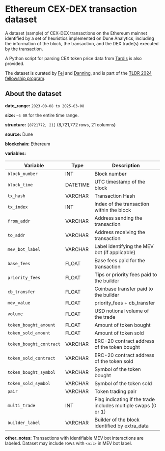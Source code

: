 # Ethereum CEX-DEX transaction dataset 
A dataset (sample) of CEX-DEX transactions on the Ethereum mainnet identified by a set of heuristics implemented on Dune Analytics, including the information of the block, the transaction, and the DEX trade(s) executed by the transaction. 

A Python script for parsing CEX token price data from [Tardis](https://docs.tardis.dev/downloadable-csv-files#trades) is also provided. 

The dataset is curated by [Fei](https://x.com/William33203632) and [Danning](https://x.com/sui414), and is part of the [TLDR 2024 fellowship program](https://www.thelatestindefi.org/fellowships).

## About the dataset

**date_range:** `2023-08-08 to 2025-03-08`

**size:** `~4 GB` for the entire time range.

**structure:** `[8721772, 21]` (8,721,772 rows, 21 columns)

**source:** Dune

**blockchain:** Ethereum

**variables:**

| Variable                | Type     | Description                                                  |
| ----------------------- | -------- | ------------------------------------------------------------ |
| `block_number`          | INT      | Block number                                                 |
| `block_time`            | DATETIME | UTC timestamp of the block                                   |
| `tx_hash`               | VARCHAR  | Transaction Hash                                             |
| `tx_index`              | INT      | Index of the transaction within the block                    |
| `from_addr`             | VARCHAR  | Address sending the transaction                              |
| `to_addr`               | VARCHAR  | Address receiving the transaction                            |
| `mev_bot_label`         | VARCHAR  | Label identifying the MEV bot (if applicable)                |
| `base_fees`             | FLOAT    | Base fees paid for the transaction                           |
| `priority_fees`         | FLOAT    | Tips or priority fees paid to the builder                    |
| `cb_transfer`           | FLOAT    | Coinbase transfer paid to the builder                        |
| `mev_value`             | FLOAT    | priority_fees + cb_transfer                                  |
| `volume`                | FLOAT    | USD notional volume of the trade                             |
| `token_bought_amount`   | FLOAT    | Amount of token bought                                       |
| `token_sold_amount`     | FLOAT    | Amount of token sold                                         |
| `token_bought_contract` | VARCHAR  | ERC-20 contract address of the token bought                  |
| `token_sold_contract`   | VARCHAR  | ERC-20 contract address of the token sold                    |
| `token_bought_symbol`   | VARCHAR  | Symbol of the token bought                                   |
| `token_sold_symbol`     | VARCHAR  | Symbol of the token sold                                     |
| `pair`                  | VARCHAR  | Token trading pair                                           |
| `multi_trade`           | INT      | Flag indicating if the trade includes multiple swaps (0 or 1) |
| `builder_label`         | VARCHAR  | Builder of the block identified by extra_data                |

**other_notes:** Transactions with identifiable MEV bot interactions are labeled. Dataset may include rows with `<nil>` in MEV bot label.
